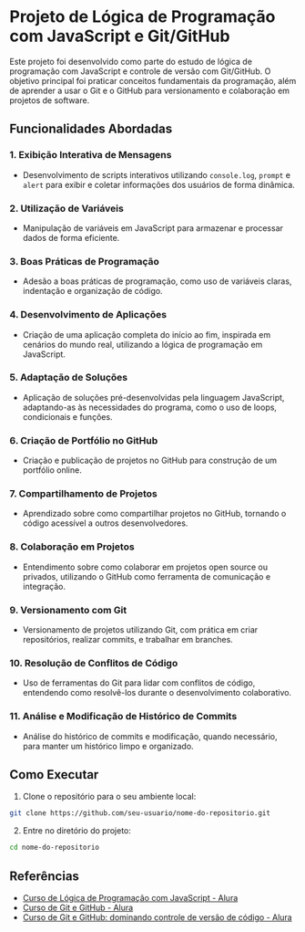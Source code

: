 # Projeto de Lógica de Programação com JavaScript e Git/GitHub

Este projeto foi desenvolvido como parte do estudo de lógica de programação com JavaScript e controle de versão com Git/GitHub. 
O objetivo principal foi praticar conceitos fundamentais da programação, além de aprender a usar o Git e o GitHub para versionamento e colaboração em projetos de software.

## Funcionalidades Abordadas

### 1. Exibição Interativa de Mensagens
- Desenvolvimento de scripts interativos utilizando `console.log`, `prompt` e `alert` para exibir e coletar informações dos usuários de forma dinâmica.
    
### 2. Utilização de Variáveis
- Manipulação de variáveis em JavaScript para armazenar e processar dados de forma eficiente.

### 3. Boas Práticas de Programação
- Adesão a boas práticas de programação, como uso de variáveis claras, indentação e organização de código.

### 4. Desenvolvimento de Aplicações
- Criação de uma aplicação completa do início ao fim, inspirada em cenários do mundo real, utilizando a lógica de programação em JavaScript.

### 5. Adaptação de Soluções
- Aplicação de soluções pré-desenvolvidas pela linguagem JavaScript, adaptando-as às necessidades do programa, como o uso de loops, condicionais e funções.

### 6. Criação de Portfólio no GitHub
- Criação e publicação de projetos no GitHub para construção de um portfólio online.

### 7. Compartilhamento de Projetos
- Aprendizado sobre como compartilhar projetos no GitHub, tornando o código acessível a outros desenvolvedores.

### 8. Colaboração em Projetos
- Entendimento sobre como colaborar em projetos open source ou privados, utilizando o GitHub como ferramenta de comunicação e integração.

### 9. Versionamento com Git
- Versionamento de projetos utilizando Git, com prática em criar repositórios, realizar commits, e trabalhar em branches.

### 10. Resolução de Conflitos de Código
- Uso de ferramentas do Git para lidar com conflitos de código, entendendo como resolvê-los durante o desenvolvimento colaborativo.

### 11. Análise e Modificação de Histórico de Commits
- Análise do histórico de commits e modificação, quando necessário, para manter um histórico limpo e organizado.

## Como Executar

1. Clone o repositório para o seu ambiente local:

```bash
git clone https://github.com/seu-usuario/nome-do-repositorio.git
```

2. Entre no diretório do projeto:

```bash
cd nome-do-repositorio
```
## Referências

- [Curso de Lógica de Programação com JavaScript - Alura](https://cursos.alura.com.br/course/logica-programacao-mergulhe-programacao-javascript)
- [Curso de Git e GitHub - Alura](https://cursos.alura.com.br/course/git-github-compartilhando-colaborando-projetos)
- [Curso de Git e GitHub: dominando controle de versão de código - Alura](https://cursos.alura.com.br/course/git-github-dominando-controle-versao-codigo)
